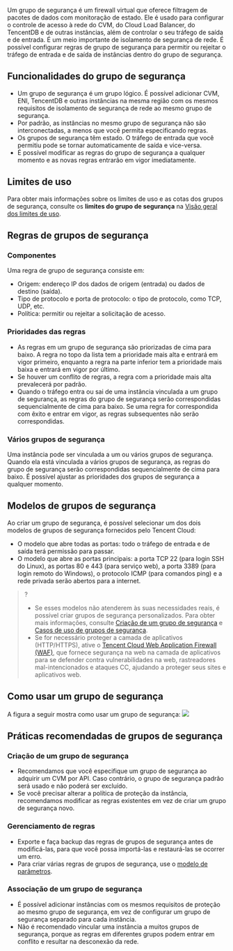 Um grupo de segurança é um firewall virtual que oferece filtragem de pacotes de dados com monitoração de estado. Ele é usado para configurar o controle de acesso à rede do CVM, do Cloud Load Balancer, do TencentDB e de outras instâncias, além de controlar o seu tráfego de saída e de entrada. É um meio importante de isolamento de segurança de rede.
É possível configurar regras de grupo de segurança para permitir ou rejeitar o tráfego de entrada e de saída de instâncias dentro do grupo de segurança.

## Funcionalidades do grupo de segurança
- Um grupo de segurança é um grupo lógico. É possível adicionar CVM, ENI, TencentDB e outras instâncias na mesma região com os mesmos requisitos de isolamento de segurança de rede ao mesmo grupo de segurança.
- Por padrão, as instâncias no mesmo grupo de segurança não são interconectadas, a menos que você permita especificando regras.
- Os grupos de segurança têm estado. O tráfego de entrada que você permitiu pode se tornar automaticamente de saída e vice-versa.
- É possível modificar as regras do grupo de segurança a qualquer momento e as novas regras entrarão em vigor imediatamente.

## Limites de uso

Para obter mais informações sobre os limites de uso e as cotas dos grupos de segurança, consulte os **limites do grupo de segurança** na [Visão geral dos limites de uso](https://intl.cloud.tencent.com/document/product/213/15379).

## Regras de grupos de segurança
### Componentes
Uma regra de grupo de segurança consiste em:
- Origem: endereço IP dos dados de origem (entrada) ou dados de destino (saída).
- Tipo de protocolo e porta de protocolo: o tipo de protocolo, como TCP, UDP, etc.
- Política: permitir ou rejeitar a solicitação de acesso.

### Prioridades das regras
- As regras em um grupo de segurança são priorizadas de cima para baixo. A regra no topo da lista tem a prioridade mais alta e entrará em vigor primeiro, enquanto a regra na parte inferior tem a prioridade mais baixa e entrará em vigor por último.
- Se houver um conflito de regras, a regra com a prioridade mais alta prevalecerá por padrão.
- Quando o tráfego entra ou sai de uma instância vinculada a um grupo de segurança, as regras do grupo de segurança serão correspondidas sequencialmente de cima para baixo. Se uma regra for correspondida com êxito e entrar em vigor, as regras subsequentes não serão correspondidas.

### Vários grupos de segurança
Uma instância pode ser vinculada a um ou vários grupos de segurança. Quando ela está vinculada a vários grupos de segurança, as regras do grupo de segurança serão correspondidas sequencialmente de cima para baixo. É possível ajustar as prioridades dos grupos de segurança a qualquer momento.

## Modelos de grupos de segurança
Ao criar um grupo de segurança, é possível selecionar um dos dois modelos de grupos de segurança fornecidos pelo Tencent Cloud:
- O modelo que abre todas as portas: todo o tráfego de entrada e de saída terá permissão para passar.
- O modelo que abre as portas principais: a porta TCP 22 (para login SSH do Linux), as portas 80 e 443 (para serviço web), a porta 3389 (para login remoto do Windows), o protocolo ICMP (para comandos ping) e a rede privada serão abertos para a internet.

>?
> - Se esses modelos não atenderem às suas necessidades reais, é possível criar grupos de segurança personalizados. Para obter mais informações, consulte [Criação de um grupo de segurança](https://intl.cloud.tencent.com/document/product/213/34271) e [Casos de uso de grupos de segurança](https://intl.cloud.tencent.com/document/product/213/32369).
> - Se for necessário proteger a camada de aplicativos (HTTP/HTTPS), ative o [Tencent Cloud Web Application Firewall (WAF)](https://intl.cloud.tencent.com/product/waf), que fornece segurança na web na camada de aplicativos para se defender contra vulnerabilidades na web, rastreadores mal-intencionados e ataques CC, ajudando a proteger seus sites e aplicativos web.
>

## Como usar um grupo de segurança
A figura a seguir mostra como usar um grupo de segurança:
![](https://main.qcloudimg.com/raw/fbd5b2ec62e94f2cfee45d8b125f3e82.png)

## Práticas recomendadas de grupos de segurança

### Criação de um grupo de segurança
- Recomendamos que você especifique um grupo de segurança ao adquirir um CVM por API. Caso contrário, o grupo de segurança padrão será usado e não poderá ser excluído.
- Se você precisar alterar a política de proteção da instância, recomendamos modificar as regras existentes em vez de criar um grupo de segurança novo.

### Gerenciamento de regras
- Exporte e faça backup das regras de grupos de segurança antes de modificá-las, para que você possa importá-las e restaurá-las se ocorrer um erro.
- Para criar várias regras de grupos de segurança, use o [modelo de parâmetros](https://intl.cloud.tencent.com/document/product/215/31867).

### Associação de um grupo de segurança
- É possível adicionar instâncias com os mesmos requisitos de proteção ao mesmo grupo de segurança, em vez de configurar um grupo de segurança separado para cada instância.
- Não é recomendado vincular uma instância a muitos grupos de segurança, porque as regras em diferentes grupos podem entrar em conflito e resultar na desconexão da rede.

